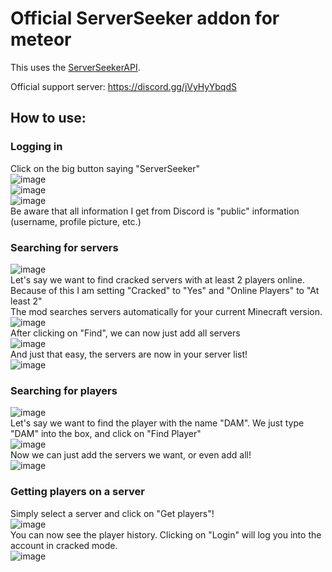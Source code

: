 # Official ServerSeeker addon for meteor

This uses the [ServerSeekerAPI](https://github.com/DAMcraft/ServerSeekerAPI-docs).

Official support server: https://discord.gg/jVyHyYbqdS

## How to use:
### Logging in
Click on the big button saying "ServerSeeker"  
![image](https://github.com/DAMcraft/MeteorServerSeeker/assets/43420467/b15fb816-8a37-41dc-aa97-4d5916d0ee58)  
![image](https://github.com/DAMcraft/MeteorServerSeeker/assets/43420467/ad46dcd0-7565-4110-b4f9-a1042f5f93df)  
![image](https://github.com/DAMcraft/MeteorServerSeeker/assets/43420467/373b2ed2-3b35-440d-907c-7c960b76c7e1)  
Be aware that all information I get from Discord is "public" information (username, profile picture, etc.)  

### Searching for servers
![image](https://github.com/DAMcraft/MeteorServerSeeker/assets/43420467/2e9b1c56-f15d-454b-9996-1452c2995305)  
Let's say we want to find cracked servers with at least 2 players online. Because of this I am setting "Cracked" to "Yes" and "Online Players" to "At least 2"  
The mod searches servers automatically for your current Minecraft version.  
![image](https://github.com/DAMcraft/MeteorServerSeeker/assets/43420467/ba8b9e13-8864-47df-a94d-12cc9fcfc658)  
After clicking on "Find", we can now just add all servers  
![image](https://github.com/DAMcraft/MeteorServerSeeker/assets/43420467/06bb185c-82ac-4e6c-801f-575021b9c943)  
And just that easy, the servers are now in your server list!  
![image](https://github.com/DAMcraft/MeteorServerSeeker/assets/43420467/df47e6f6-b9bd-425c-98e8-e598602ede1e)  


### Searching for players  
![image](https://github.com/DAMcraft/MeteorServerSeeker/assets/43420467/d1a3b6d8-4425-4720-b0d9-b61f93c8853a)  
Let's say we want to find the player with the name "DAM". We just type "DAM" into the box, and click on "Find Player"  
![image](https://github.com/DAMcraft/MeteorServerSeeker/assets/43420467/f140a9b9-0bd6-4a04-a988-c218c8365a17)  
Now we can just add the servers we want, or even add all!  
![image](https://github.com/DAMcraft/MeteorServerSeeker/assets/43420467/a266885c-bbbf-4948-9d45-c45b8c7ce1fe)  


### Getting players on a server  
Simply select a server and click on "Get players"!  
![image](https://github.com/DAMcraft/MeteorServerSeeker/assets/43420467/20ccd29a-bd20-4102-a925-5cf30c2b9555)  
You can now see the player history. Clicking on "Login" will log you into the account in cracked mode.  
![image](https://github.com/DAMcraft/MeteorServerSeeker/assets/43420467/889bc3e4-1af0-438b-9d77-c8da8f282138)

